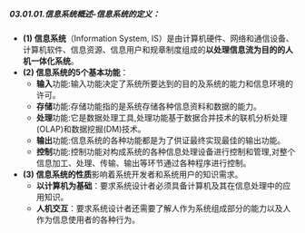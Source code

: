 ##### 03.01.01.信息系统概述-信息系统的定义：

- **(1) 信息系统**（Information System, IS）是由计算机硬件、网络和通信设备、计算机软件、信息资源、信息用户和规章制度组成的**以处理信息流为目的的人机一体化系统**。
- **(2) 信息系统的5个基本功能**：
  - **输入**功能:输入功能决定了系统所要达到的目的及系统的能力和信息环境的许可。
  - **存储**功能:存储功能指的是系统存储各种信息资料和数据的能力。
  - **处理**功能:它是数据处理工具,处理功能基于数据合并技术的联机分析处理(OLAP)和数据挖掘(DM)技术。
  - **输出**功能:信息系统的各种功能都是为了供证最终实现最佳的输出功能。
  - **控制**功能:控制功能对构成系统的各种信息处理设备进行控制和管理,对整个信息加工、处理、传输、输出等环节通过各种程序进行控制。
- **(3) 信息系统的性质**影响着系统开发者和系统用户的知识需求。
  - **以计算机为基础**：要求系统设计者必须具备计算机及其在信息处理中的应用知识。
  - **人机交互**：要求系统设计者还需要了解人作为系统组成部分的能力以及人作为信息使用者的各种行为。
